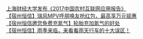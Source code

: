   
[上海财经大学发布《2017中国农村互联网应用报告》](http://www.dianyue.me/archives/570/hy2gctw20a1uqlkf/)  
[【宿州恒信】瑞风MPV呼朋唤友抢红包，最高享万元钜惠](http://www.dianyue.me/archives/326/0zuoi84iu7my03qd/)  
[【宿州恒信邀您免费充氮气】轮胎充加氮气的好处](http://www.dianyue.me/archives/326/5exxo2d2xbzo55xo/)  
[【宿州恒信】雨季来临，来看看雨天行车的十大误区！](http://www.dianyue.me/archives/339/xei45c4l82bpohtj/)